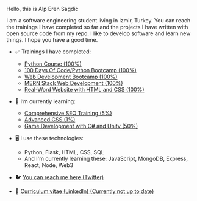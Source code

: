 Hello, this is Alp Eren Sagdic

I am a software engineering student living in Izmir, Turkey. You can reach the trainings I have completed so far
and the projects I have written with open source code from my repo. I like to develop software and learn new things. 
I hope you have a good time.


- ✅ Trainings I have completed:
  + <a href="https://www.udemy.com/course/sifirdan-ileri-seviyeye-python/">Python Course (100%)</a>
  + <a href="https://www.udemy.com/course/100-days-of-code/">100 Days Of Code/Python Bootcamp (100%)</a>
  + <a href="https://www.udemy.com/course/the-complete-web-development-bootcamp/">Web Development Bootcamp (100%)</a>
  + <a href="https://www.udemy.com/course/react-nodejs-express-mongodb-the-mern-fullstack-guide/">MERN Stack Web Development (100%)</a>
  + <a href="https://www.udemy.com/course/design-and-develop-a-killer-website-with-html5-and-css3/">Real-Word Website with HTML and CSS (100%)</a>

- 🌱 I’m currently learning:
  + <a href="https://www.udemy.com/course/seo-get-to-number1-in-google-search/">Comprehensive SEO Training (5%)</a>
  + <a href="https://www.udemy.com/course/advanced-css-and-sass/">Advanced CSS (1%)</a>
  + <a href="https://www.udemy.com/course/unitycourse/">Game Development with C# and Unity (50%)</a>
  
- 🖥️ I use these technologies:
  + Python, Flask, HTML, CSS, SQL
  + And I'm currently learning these: JavaScript, MongoDB, Express, React, Node, Web3
    
- 🐦 <a href="https://twitter.com/AlpSgdc">You can reach me here (Twitter)</a>
- 📝 <a href="https://www.linkedin.com/in/alp-eren-sağdıç-874987276/">Curriculum vitae (LinkedIn) (Currently not up to date)</a>


